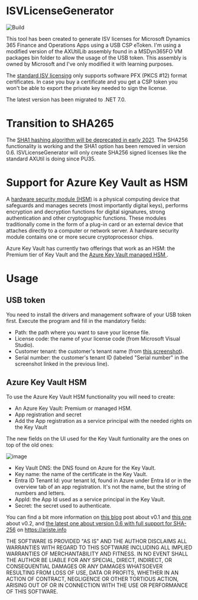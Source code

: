 # ISVLicenseGenerator

![Build](https://github.com/aariste/ISVLicenseGenerator/workflows/CI/badge.svg)

This tool has been created to generate ISV licenses for Microsoft Dynamics 365 Finance and Operations Apps using a USB CSP eToken. I'm using a modified version of the AXUtilLib assembly found in a MSDyn365FO VM packages bin folder to allow the usage of the USB token. This assembly is owned by Microsoft and I've only modified it with learning purposes.

The [standard ISV licensing](https://docs.microsoft.com/en-us/dynamics365/fin-ops-core/dev-itpro/dev-tools/isv-licensing#certificate-import-and-export) only supports software PFX (PKCS #12) format certificates. In case you buy a certificate and you get a CSP token you won't be able to export the private key needed to sign the license.

The latest version has been migrated to .NET 7.0.

# Transition to SHA265
The [SHA1 hashing algorithm will be deprecated in early 2021](https://docs.microsoft.com/en-us/dynamics365/fin-ops-core/dev-itpro/get-started/removed-deprecated-features-platform-updates#isv-licenses-created-by-using-the-sha1-hashing-algorithm). The SHA256 functionality is working and the SHA1 option has been removed in version 0.6. ISVLicenseGenerator will only create SHA256 signed licenses like the standard AXUtil is doing since PU35.

# Support for Azure Key Vault as HSM
A [hardware security module (HSM)](https://en.wikipedia.org/wiki/Hardware_security_module) is a physical computing device that safeguards and manages secrets (most importantly digital keys), performs encryption and decryption functions for digital signatures, strong authentication and other cryptographic functions. These modules traditionally come in the form of a plug-in card or an external device that attaches directly to a computer or network server. A hardware security module contains one or more secure cryptoprocessor chips.

Azure Key Vault has currently two offerings that work as an HSM: the Premium tier of Key Vault and the [Azure Key Vault managed HSM ](https://learn.microsoft.com/en-us/azure/key-vault/managed-hsm/overview).

# Usage

## USB token
You need to install the drivers and management software of your USB token first. Execute the program and fill in the mandatory fields:

- Path: the path where you want to save your license file.
- License code: the name of your license code (from Microsoft Visual Studio).
- Customer tenant: the customer's tenant name (from [this screenshot](https://docs.microsoft.com/en-us/dynamics365/fin-ops-core/dev-itpro/dev-tools/media/isv15.png)).
- Serial number: the customer's tenant ID (labeled "Serial number" in the screenshot linked in the previous line).

## Azure Key Vault HSM
To use the Azure Key Vault HSM functionality you will need to create:

- An Azure Key Vault: Premium or managed HSM.
- App registration and secret
- Add the App registration as a service principal with the needed rights on the Key Vault

The new fields on the UI used for the Key Vault funtionality are the ones on top of the old ones:

![image](https://github.com/aariste/ISVLicenseGenerator/assets/3646112/f6a9c3e0-b56d-4430-bb99-e443ddbde28b)

- Key Vault DNS: the DNS found on Azure for the Key Vault.
- Key name: the name of the certificate in the Key Vault.
- Entra ID Tenant Id: your tenant Id, found in Azure under Entra Id or in the overview tab of an app registration. It's not the name, but the string of numbers and letters.
- AppId: the App Id used as a service principal in the Key Vault.
- Secret: the secret used to authenticate.

You can find a bit more information on [this blog](https://ariste.info/en/2019/12/create-an-isv-license-from-a-cryptographic-usb-token/) post about v0.1 and [this one](https://ariste.info/en/2020/08/isv-license-generator-sha-2-support/) about v0.2, and [the latest one about version 0.6 with full support for SHA-256](https://ariste.info/en/2023/03/isv-license-generator-v0-6-released/) on https://ariste.info

THE SOFTWARE IS PROVIDED "AS IS" AND THE AUTHOR DISCLAIMS ALL WARRANTIES WITH REGARD TO THIS SOFTWARE INCLUDING ALL IMPLIED WARRANTIES OF MERCHANTABILITY AND FITNESS. IN NO EVENT SHALL THE AUTHOR BE LIABLE FOR ANY SPECIAL, DIRECT, INDIRECT, OR CONSEQUENTIAL DAMAGES OR ANY DAMAGES WHATSOEVER RESULTING FROM LOSS OF USE, DATA OR PROFITS, WHETHER IN AN ACTION OF CONTRACT, NEGLIGENCE OR OTHER TORTIOUS ACTION, ARISING OUT OF OR IN CONNECTION WITH THE USE OR PERFORMANCE OF THIS SOFTWARE.
